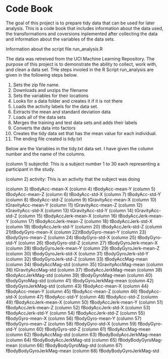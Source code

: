 # Code Book
The goal of this project is to prepare tidy data that can be used for later analysis. This is a code book that includes information about the data used, the transformations and coversions inplemented after collecting the data and  information about the variables of the  data sets.

 Information about the script file run_analysis.R

The data was retreived from the UCI Machine Learning Repository. The purpose of this project is to demonstrate the ability to collect, work with, and clean a data set. THe steps involed in the R Script run_analysis are given in the following steps below.
 
 1. Sets the zip file name.
 2. Downloads and unzips the filename
 3. Sets the variables for their locations
 4. Looks for a data folder and creates it if it is not there
 5. Loads the activity labels for the data set.
 6. Extracts the mean and standard deviation data
 7. Loads all of the data sets
 8. Merges the training and test data sets and adds their labels
 9. Converts the data into factors
 10. Creates the tidy data set that has the mean value for each individual.
 11. The ending file created is tidy.txt

Below are the Variables in the tidy.txt data set. I have given the column number and the name of the columns.

(column 1) subjectId: This is a subject number 1 to 30 each representing a participant in the study.

(column 2) activity: This is an activity that the subject was doing

(column  3) tBodyAcc-mean-X 
(column  4) tBodyAcc-mean-Y
(column  5) tBodyAcc-mean-Z
(column  6) tBodyAcc-std-X
(column  7) tBodyAcc-std-Y
(column  8) tBodyAcc-std-Z
(column  9) tGravityAcc-mean-X
(column 10) tGravityAcc-mean-Y
(column 11) tGravityAcc-mean-Z
(column 12) tGravityAcc-std-X
(column 13) tGravityAcc-std-Y
(column 14) tGravityAcc-std-Z
(column 15) tBodyAccJerk-mean-X
(column 16) tBodyAccJerk-mean-Y
(column 17) tBodyAccJerk-mean-Z
(column 18) tBodyAccJerk-std-X
(column 19) tBodyAccJerk-std-Y
(column 20) tBodyAccJerk-std-Z
(column 21)tBodyGyro-mean-X
(column 22)tBodyGyro-mean-Y
(column 23) tBodyGyro-mean-Z
(column 24) tBodyGyro-std-X
(column 25) tBodyGyro-std-Y
(column 26) tBodyGyro-std-Z
(column 27) tBodyGyroJerk-mean-X
(column 28) tBodyGyroJerk-mean-Y
(column 29) tBodyGyroJerk-mean-Z
(column 30) tBodyGyroJerk-std-X
(column 31) tBodyGyroJerk-std-Y
(column 32) tBodyGyroJerk-std-Z
(column 33) tBodyAccMag-mean
(column 34) tBodyAccMag-std
(column 35) tGravityAccMag-mean
(column 36) tGravityAccMag-std
(column 37) tBodyAccJerkMag-mean
(column 38) tBodyAccJerkMag-std
(column 39) tBodyGyroMag-mean
(column 40) tBodyGyroMag-std
(column 41) tBodyGyroJerkMag-mean
(column 42) tBodyGyroJerkMag-std
(column 43) fBodyAcc-mean-X
(column 44) fBodyAcc-mean-Y
(column 45) fBodyAcc-mean-Z
(column 46) fBodyAcc-std-X
(column 47) fBodyAcc-std-Y
(column 48) fBodyAcc-std-Z
(column 49) fBodyAccJerk-mean-X
(column 50) fBodyAccJerk-mean-Y
(column 51) fBodyAccJerk-mean-Z
(column 52) fBodyAccJerk-std-X
(column 53) fBodyAccJerk-std-Y
(column 54) fBodyAccJerk-std-Z
(column 55) fBodyGyro-mean-X
(column 56) fBodyGyro-mean-Y
(column 57) fBodyGyro-mean-Z
(column 58) fBodyGyro-std-X
(column 59) fBodyGyro-std-Y
(column 60) fBodyGyro-std-Z
(column 61) fBodyAccMag-mean
(column 62) fBodyAccMag-std
(column 63) fBodyBodyAccJerkMag-mean
(column 64) fBodyBodyAccJerkMag-std
(column 65) fBodyBodyGyroMag-mean
(column 66) fBodyBodyGyroMag-std
(column 67) fBodyBodyGyroJerkMag-mean
(column 68) fBodyBodyGyroJerkMag-std
